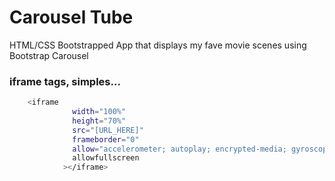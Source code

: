 # Carousel Tube

HTML/CSS Bootstrapped App that displays my fave movie scenes using Bootstrap Carousel

### iframe tags, simples...

```bash
    <iframe
              width="100%"
              height="70%"
              src="[URL_HERE]"
              frameborder="0"
              allow="accelerometer; autoplay; encrypted-media; gyroscope; picture-in-picture"
              allowfullscreen
            ></iframe>
```
